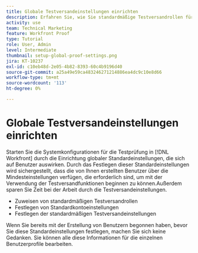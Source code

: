 ```yaml
---
title: Globale Testversandeinstellungen einrichten
description: Erfahren Sie, wie Sie standardmäßige Testversandrollen für Benutzer einrichten. Standardeinstellungen für Testnachrichten; und standardmäßigen Testversandeinstellungen für Testsendungen.
activity: use
team: Technical Marketing
feature: Workfront Proof
type: Tutorial
role: User, Admin
level: Intermediate
thumbnail: setup-global-proof-settings.png
jira: KT-10237
exl-id: c10eb48d-2e05-4b82-8393-60c4b9196d40
source-git-commit: a25a49e59ca483246271214886ea4dc9c10e8d66
workflow-type: tm+mt
source-wordcount: '113'
ht-degree: 0%

---
```


# Globale Testversandeinstellungen einrichten

Starten Sie die Systemkonfigurationen für die Testprüfung in [!DNL Workfront] durch die Einrichtung globaler Standardeinstellungen, die sich auf Benutzer auswirken. Durch das Festlegen dieser Standardeinstellungen wird sichergestellt, dass die von Ihnen erstellten Benutzer über die Mindesteinstellungen verfügen, die erforderlich sind, um mit der Verwendung der Testversandfunktionen beginnen zu können.Außerdem sparen Sie Zeit bei der Arbeit durch die Testversandeinstellungen.

* Zuweisen von standardmäßigen Testversandrollen
* Festlegen von Standardkontoeinstellungen
* Festlegen der standardmäßigen Testversandeinstellungen

Wenn Sie bereits mit der Erstellung von Benutzern begonnen haben, bevor Sie diese Standardeinstellungen festlegen, machen Sie sich keine Gedanken. Sie können alle diese Informationen für die einzelnen Benutzerprofile bearbeiten.

